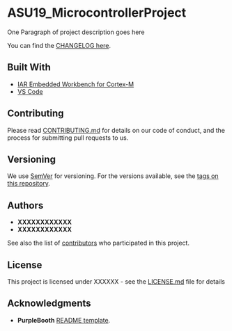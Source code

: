 # ASU19_MicrocontrollerProject

One Paragraph of project description goes here

You can find the [CHANGELOG here](CHANGELOG.MD).

## Built With

* [IAR Embedded Workbench for Cortex-M](https://www.iar.com/iar-embedded-workbench/tools-for-arm/arm-cortex-m-edition/)
* [VS Code](https://code.visualstudio.com/)

## Contributing

Please read [CONTRIBUTING.md](CONTRIBUTING.md) for details on our code of conduct, and the process for submitting pull requests to us.

## Versioning

We use [SemVer](http://semver.org/) for versioning. For the versions available, see the [tags on this repository](https://github.com/TheDigitalPhoenixX/ASU19_MicrocontrollerProject/tags).

## Authors

* **XXXXXXXXXXXX**
* **XXXXXXXXXXXX**

See also the list of [contributors](CONTRIBUTORS.md) who participated in this project.

## License

This project is licensed under XXXXXX - see the [LICENSE.md](LICENSE.md) file for details

## Acknowledgments

* **PurpleBooth** [README template](https://gist.github.com/PurpleBooth/109311bb0361f32d87a2).
